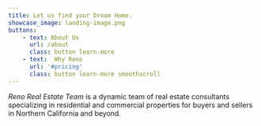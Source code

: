 ```yaml
---
title: Let us find your Dream Home.
showcase_image: landing-image.png
buttons:
    - text: About Us
      url: /about
      class: button learn-more
    - text:  Why Reno
      url: '#pricing'
      class: button learn-more smoothscroll
---
```



_Reno Real Estate Team_ is a dynamic team of real estate consultants specializing in residential and commercial properties for buyers and sellers in Northern California and beyond.



